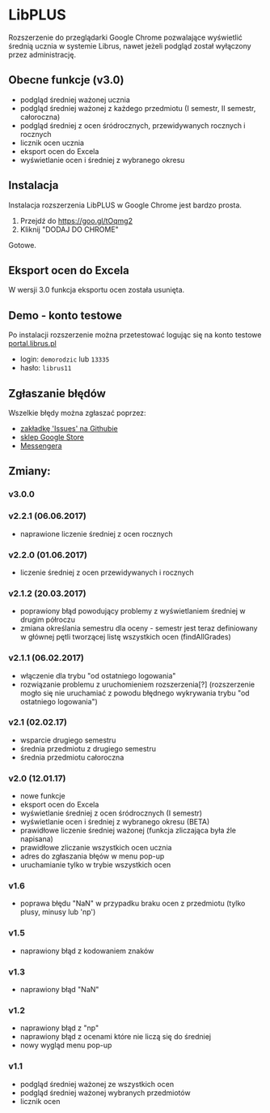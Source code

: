 # LibPLUS
Rozszerzenie do przeglądarki Google Chrome pozwalające wyświetlić średnią ucznia w systemie Librus, nawet jeżeli podgląd został wyłączony przez administrację.

## Obecne funkcje (v3.0)
- podgląd średniej ważonej ucznia
- podgląd średniej ważonej z każdego przedmiotu (I semestr, II semestr, całoroczna) 
- podgląd średniej z ocen śródrocznych, przewidywanych rocznych i rocznych
- licznik ocen ucznia
- eksport ocen do Excela
- wyświetlanie ocen i średniej z wybranego okresu

## Instalacja
Instalacja rozszerzenia LibPLUS w Google Chrome jest bardzo prosta.

1. Przejdź do https://goo.gl/tOqmg2
2. Kliknij "DODAJ DO CHROME"

Gotowe. 


## Eksport ocen do Excela
W wersji 3.0 funkcja eksportu ocen została usunięta.

## Demo - konto testowe
Po instalacji rozszerzenie można przetestować logując się na konto testowe [portal.librus.pl](https://portal.librus.pl/rodzina/synergia/loguj)

- login: `demorodzic` lub `13335` 
- hasło: `librus11`

## Zgłaszanie błędów
 Wszelkie błędy można zgłaszać poprzez:
 - [zakładkę 'Issues' na Githubie](https://github.com/DawidStankiewicz/LibPLUS/issues)
 - [sklep Google Store](https://chrome.google.com/webstore/detail/libplus-podgl%C4%85d-%C5%9Bredniej/logdgpobdggdjliepjjfmnggmbpohmka/support?hl=pl&gl=PL)
 - [Messengera](https://m.me/StankiewiczDawid)

## Zmiany:

### v3.0.0

### v2.2.1 (06.06.2017)
- naprawione liczenie średniej z ocen rocznych

### v2.2.0 (01.06.2017)
- liczenie średniej z ocen przewidywanych i rocznych

### v2.1.2 (20.03.2017)
- poprawiony błąd powodujący problemy z wyświetlaniem średniej w drugim półroczu
- zmiana określania semestru dla oceny - semestr jest teraz definiowany w głównej pętli tworzącej listę wszystkich ocen (findAllGrades)

### v2.1.1 (06.02.2017)
- włączenie dla trybu "od ostatniego logowania"
- rozwiązanie problemu z uruchomieniem rozszerzenia[?] (rozszerzenie mogło się nie uruchamiać z powodu błędnego wykrywania trybu "od ostatniego logowania")

### v2.1 (02.02.17)
- wsparcie drugiego semestru
- średnia przedmiotu z drugiego semestru
- średnia przedmiotu całoroczna

### v2.0 (12.01.17)
- nowe funkcje
- eksport ocen do Excela
- wyświetlanie średniej z ocen śródrocznych (I semestr)
- wyświetlanie ocen i średniej z wybranego okresu (BETA)
- prawidłowe liczenie średniej ważonej (funkcja zliczająca była źle napisana)
- prawidłowe zliczanie wszystkich ocen ucznia
- adres do zgłaszania błęów w menu pop-up
- uruchamianie tylko w trybie wszystkich ocen

### v1.6 
- poprawa błędu "NaN" w przypadku braku ocen z przedmiotu (tylko plusy, minusy lub 'np')

### v1.5 
- naprawiony błąd z kodowaniem znaków

### v1.3
- naprawiony błąd "NaN" 

### v1.2
- naprawiony błąd z "np" 
- naprawiony błąd z ocenami które nie liczą się do średniej
- nowy wygląd menu pop-up

### v1.1
- podgląd średniej ważonej ze wszystkich ocen
- podgląd średniej ważonej wybranych przedmiotów
- licznik ocen






